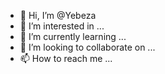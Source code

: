 - 👋 Hi, I’m @Yebeza
- 👀 I’m interested in ...
- 🌱 I’m currently learning ...
- 💞️ I’m looking to collaborate on ...
- 📫 How to reach me ...

<!---
Yebeza/Yebeza is a ✨ special ✨ repository because its `README.md` (this file) appears on your GitHub profile.
You can click the Preview link to take a look at your changes.
--->
